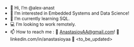 - 👋 Hi, I’m @alex-anast
- 👀 I’m interested in Embedded Systems and Data Science!
- 🌱 I’m currently learning SQL.
- 💻 I’m looking to work remotely.
- 📫 How to reach me : 
            📨 AnastasioyAA@gmail.com!
            🔗 linkedin.com/in/anastasioyaa
            📖 <to_be_updated>

<!---
✨ alex-anast/alex-anast ✨
--->

